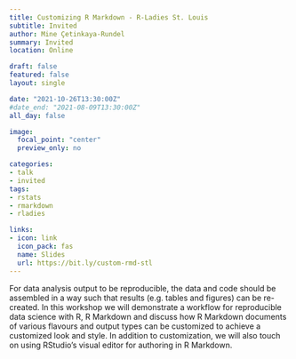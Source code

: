 ```yaml
---
title: Customizing R Markdown - R-Ladies St. Louis
subtitle: Invited
author: Mine Çetinkaya-Rundel
summary: Invited
location: Online

draft: false
featured: false
layout: single

date: "2021-10-26T13:30:00Z"
#date_end: "2021-08-09T13:30:00Z"
all_day: false

image:
  focal_point: "center"
  preview_only: no

categories:
- talk
- invited
tags:
- rstats
- rmarkdown
- rladies

links:
- icon: link
  icon_pack: fas
  name: Slides
  url: https://bit.ly/custom-rmd-stl
---
```


For data analysis output to be reproducible, the data and code should be assembled in a way such that results (e.g. tables and figures) can be re-created. In this workshop we will demonstrate a workflow for reproducible data science with R, R Markdown and discuss how R Markdown documents of various flavours and output types can be customized to achieve a customized look and style. In addition to customization, we will also touch on using RStudio’s visual editor for authoring in R Markdown.
